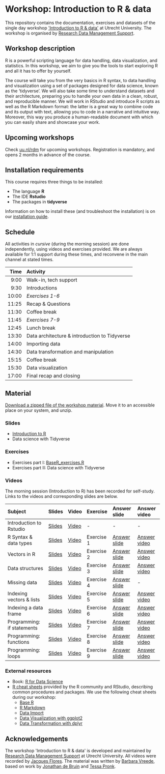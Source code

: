 # Workshop: Introduction to R & data

This repository contains the documentation, exercises and datasets of the single day workshop ['Introduction to R & data'](https://www.uu.nl/en/research/research-data-management/training-workshops/introduction-to-r-data) at Utrecht University.
The workshop is organised by [Research Data Management Support](https://www.uu.nl/en/research/research-data-management).

## Workshop description

R is a powerful scripting language for data handling, data visualization, and statistics.
In this workshop, we aim to give you the tools to start exploring R and all it has to offer by yourself.

The course will take you from the very basics in R syntax, to data handling and visualization using a set of packages designed for data science, known as the ‘tidyverse’.
We will also take some time to understand datasets and their architecture, preparing you to handle your own data in a clean, robust, and reproducible manner.
We will work in RStudio and introduce R scripts as well as the R Markdown format: the latter is a great way to combine code and its output with text, allowing you to code in a narrative and intuitive way.
Moreover, this way you produce a human-readable document with which you can easily share and showcase your work.

## Upcoming workshops
Check [uu.nl/rdm](https://www.uu.nl/en/research/research-data-management/training-workshops/introduction-to-r-data) for upcoming workshops.
Registration is mandatory, and opens 2 months in advance of the course.

## Installation requirements
This course requires three things to be installed:
- The language **R**
- The IDE **Rstudio**
- The packages in **tidyverse**

Information on how to install these (and troubleshoot the installation) is on our [installation guide](installation.md).

## Schedule

All activities in _cursive_ (during the morning session) are done independently, using videos and exercises provided.
We are always available for 1:1 support during these times, and reconvene in the main channel at stated times.

| Time | Activity |
|---:|:---|
| 9:00 | Walk-in, tech support |
| 9:30 | Introductions |
| 10:00 | _Exercises 1-6_ |
| 11:25 | Recap & Questions |
| 11:30 | Coffee break |
| 11:45 | _Exercises 7-9_ |
| 12:45 | Lunch break |
| 13:30 | Data architecture & introduction to Tidyverse |
| 14:00 | Importing data |
| 14:30 | Data transformation and manipulation |
| 15:15 | Coffee break |
| 15:30 | Data visualization |
| 17:00 | Final recap and closing |

## Material
[Download a zipped file of the workshop material](https://github.com/UtrechtUniversity/workshop-introduction-to-R-and-data/archive/master.zip).
Move it to an accessible place on your system, and unzip.

### Slides
- [Introduction to R](slides/slides_introduction.html)
- Data science with Tidyverse

### Exercises
- Exercises part I: [BaseR_exercises.R](BaseR_exercises.R)
- Exercises part II: Data science with Tidyverse

### Videos

The morning session (Introduction to R) has been recorded for self-study.
Links to the videos and corresponding slides are below.

| Subject | Slides | Video | Exercise | Answer slide | Answer video |
|:--------|:-------|:------|:---------|:-------------|:-------------|
| Introduction to Rstudio | [Slides](slides/slides_introduction.html#12) | [Video](https://youtu.be/FFYSAUJ305o) | - | - | - |
| R Syntax & data types | [Slides](slides/slides_introduction.html#18) | [Video](https://youtu.be/S8zTmEvpYYk) | Exercise 1 | [Answer slide](slides/slides_introduction.html#27) | [Answer video](https://youtu.be/V8za6GR7u8Q) |
| Vectors in R | [Slides](slides/slides_introduction.html#28) | [Video](https://youtu.be/XMFjteCdHbQ) | Exercise 2 | [Answer slide](slides/slides_introduction.html#40) | [Answer video](https://youtu.be/rIieuoYT4z0) |
| Data structures | [Slides](slides/slides_introduction.html#41) | [Video](https://youtu.be/Ffk2Kxa_b_M) | Exercise 3 | [Answer slide](slides/slides_introduction.html#50) | [Answer video](https://youtu.be/A1GsHC6pIio) |
| Missing data | [Slides](slides/slides_introduction.html#53) | [Video](https://youtu.be/4gVvlg1Itzs) | Exercise 4 | [Answer slide](slides/slides_introduction.html#63) | - |
| Indexing vectors & lists | [Slides](slides/slides_introduction.html#66) | [Video](https://youtu.be/e10nO2swYIE) | Exercise 5 | [Answer slide](slides/slides_introduction.html#79) | [Answer video](https://youtu.be/4BZGGq-nBos) |
| Indexing a data frame | [Slides](slides/slides_introduction.html#80) | [Video](https://youtu.be/m15hbXG6I-Y) | Exercise 6 | [Answer slide](slides/slides_introduction.html#91) | [Answer video](https://youtu.be/DUk9bfcSwbA) |
| Programming: if statements | [Slides](slides/slides_introduction.html#98) | [Video](https://youtu.be/ASVKW4dyLZI) | Exercise 7 | [Answer slide](slides/slides_introduction.html#104) | [Answer video](https://youtu.be/CV3uOPfnnt4) |
| Programming: functions | [Slides](slides/slides_introduction.html#105) | [Video](https://youtu.be/P_qSXHyIUpQ) | Exercise 8 | [Answer slide](slides/slides_introduction.html#117) | [Answer video](https://youtu.be/EezEmFFbRow) |
| Programming: loops | [Slides](slides/slides_introduction.html#118) | [Video](https://youtu.be/K4KSjizSJFk) | Exercise 9 | [Answer slide](slides/slides_introduction.html#123) | [Answer video](https://youtu.be/7iKKwP3aFuA) |

### External resources
- Book: [R for Data Science](https://r4ds.had.co.nz/)
- [R cheat sheets](https://www.rstudio.com/resources/cheatsheets/) provided by the R community and RStudio, describing common procedures and packages. We use the following cheat sheets during our workshop:
    - [Base R](http://github.com/rstudio/cheatsheets/raw/master/base-r.pdf)
    - [R Markdown](https://www.rstudio.com/resources/cheatsheets/#rmarkdown)
    - [Data Import](https://www.rstudio.com/resources/cheatsheets/#import)
    - [Data Visualization with ggplot2](https://www.rstudio.com/resources/cheatsheets/#ggplot2)
    - [Data Transformation with dplyr](https://www.rstudio.com/resources/cheatsheets/#dplyr)


## Acknowledgements
The workshop 'Introduction to R & data' is developed and maintained by [Research Data Management Support](https://www.uu.nl/en/research/research-data-management) at Utrecht University.
All videos were recorded by [Jacques Flores](https://www.uu.nl/medewerkers/jpflores).
The material was written by [Barbara Vreede](https://github.com/bvreede), based on work by [Jonathan de Bruin](https://github.com/J535D165) and [Tessa Pronk](https://github.com/TessaPr).
